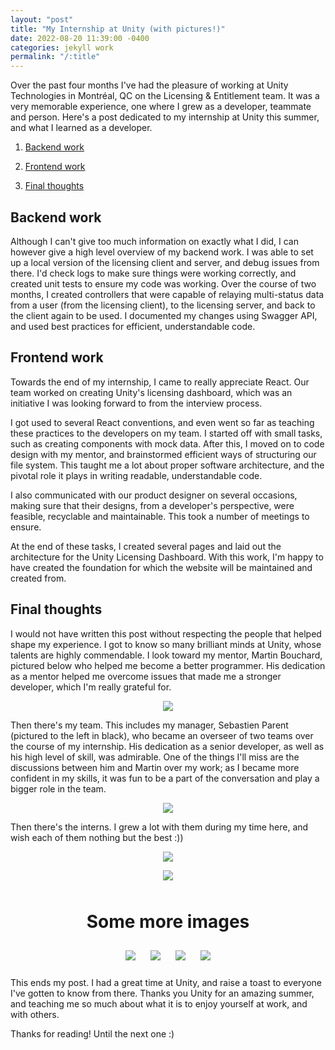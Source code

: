 ```yaml
---
layout: "post"
title: "My Internship at Unity (with pictures!)"
date: 2022-08-20 11:39:00 -0400
categories: jekyll work
permalink: "/:title"
---
```


Over the past four months I've had the pleasure of working at Unity Technologies in Montréal, QC on the Licensing & Entitlement team. It was a very memorable experience, one where I grew as a developer, teammate and person. Here's a post dedicated to my internship at Unity this summer, and what I learned as a developer.

1. [Backend work](#backend-work)

2. [Frontend work](#frontend-work)

3. [Final thoughts](#final-thoughts)

## Backend work

Although I can't give too much information on exactly what I did, I can however give a high level overview of my backend work. I was able to set up a local version of the licensing client and server, and debug issues from there. I'd check logs to make sure things were working correctly, and created unit tests to ensure my code was working. Over the course of two months, I created controllers that were capable of relaying multi-status data from a user (from the licensing client), to the licensing server, and back to the client again to be used. I documented my changes using Swagger API, and used best practices for efficient, understandable code.

## Frontend work

Towards the end of my internship, I came to really appreciate React. Our team worked on creating Unity's licensing dashboard, which was an initiative I was looking forward to from the interview process.

I got used to several React conventions, and even went so far as teaching these practices to the developers on my team. I started off with small tasks, such as creating components with mock data. After this, I moved on to code design with my mentor, and brainstormed efficient ways of structuring our file system. This taught me a lot about proper software architecture, and the pivotal role it plays in writing readable, understandable code.

I also communicated with our product designer on several occasions, making sure that their designs, from a developer's perspective, were feasible, recyclable and maintainable. This took a number of meetings to ensure.

At the end of these tasks, I created several pages and laid out the architecture for the Unity Licensing Dashboard. With this work, I'm happy to have created the foundation for which the website will be maintained and created from.

## Final thoughts

I would not have written this post without respecting the people that helped shape my experience. I got to know so many brilliant minds at Unity, whose talents are highly commendable. I look toward my mentor, Martin Bouchard, pictured below who helped me become a better programmer. His dedication as a mentor helped me overcome issues that made me a stronger developer, which I'm really grateful for.

<p align="center">
    <img src ="../images/unity/martin.jpg" style="max-width: 300px" />
</p>

Then there's my team. This includes my manager, Sebastien Parent (pictured to the left in black), who became an overseer of two teams over the course of my internship. His dedication as a senior developer, as well as his high level of skill, was admirable. One of the things I'll miss are the discussions between him and Martin over my work; as I became more confident in my skills, it was fun to be a part of the conversation and play a bigger role in the team.

<p align="center">
    <img src ="../images/unity/team.jpeg" style="max-width: 500px" />
</p>

Then there's the interns. I grew a lot with them during my time here, and wish each of them nothing but the best :))

<p align="center">
    <img src ="../images/unity/ricky-me-eric.jpeg" style="max-width: 500px" />
</p>

<p align="center">
    <img src ="../images/unity/interns.jpeg" style="max-width: 500px; padding-bottom: 10px;" />
</p>

<h1 align="center">Some more images</h1>

<p align="center" >
    <img src ="../images/unity/team-bbq-2.jpg" style="max-width: 500px; padding:10px;" />
    <img src ="../images/unity/team-bbq-3.jpg" style="max-width: 500px; padding:10px;" />
    <img src ="../images/unity/hersh-me.jpg" style="max-width: 500px; padding:10px;" />
    <img src ="../images/unity/interns-bbq.jpg" style="max-width: 500px; padding:10px;" />
</p>

This ends my post. I had a great time at Unity, and raise a toast to everyone I've gotten to know from there. Thanks you Unity for an amazing summer, and teaching me so much about what it is to enjoy yourself at work, and with others.

Thanks for reading! Until the next one :)
